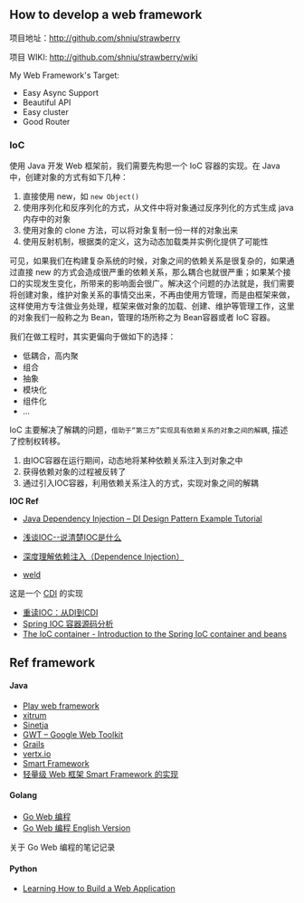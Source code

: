 
## How to develop a web framework
 

项目地址：http://github.com/shniu/strawberry

项目 WIKI: http://github.com/shniu/strawberry/wiki

My Web Framework's Target:

- Easy Async Support
- Beautiful API
- Easy cluster
- Good Router


### IoC

使用 Java 开发 Web 框架前，我们需要先构思一个 IoC 容器的实现。在 Java 中，创建对象的方式有如下几种：

1. 直接使用 new，如 `new Object()`
2. 使用序列化和反序列化的方式，从文件中将对象通过反序列化的方式生成 java 内存中的对象
3. 使用对象的 clone 方法，可以将对象复制一份一样的对象出来
4. 使用反射机制，根据类的定义，这为动态加载类并实例化提供了可能性

可见，如果我们在构建复杂系统的时候，对象之间的依赖关系是很复杂的，如果通过直接 new 的方式会造成很严重的依赖关系，那么耦合也就很严重；如果某个接口的实现发生变化，所带来的影响面会很广。解决这个问题的办法就是，我们需要将创建对象，维护对象关系的事情交出来，不再由使用方管理，而是由框架来做，这样使用方专注做业务处理，框架来做对象的加载、创建、维护等管理工作，这里的对象我们一般称之为 Bean，管理的场所称之为 Bean容器或者 IoC 容器。

我们在做工程时，其实更偏向于做如下的选择：

- 低耦合，高内聚
- 组合
- 抽象
- 模块化
- 组件化
- ...

IoC 主要解决了解耦的问题，`借助于“第三方”实现具有依赖关系的对象之间的解耦`, 描述了控制权转移。

1. 由IOC容器在运行期间，动态地将某种依赖关系注入到对象之中
2. 获得依赖对象的过程被反转了
3. 通过引入IOC容器，利用依赖关系注入的方式，实现对象之间的解耦

**IOC Ref**

- [Java Dependency Injection – DI Design Pattern Example Tutorial](https://www.journaldev.com/2394/java-dependency-injection-design-pattern-example-tutorial)
- [浅谈IOC--说清楚IOC是什么](https://www.cnblogs.com/DebugLZQ/archive/2013/06/05/3107957.html)
- [深度理解依赖注入（Dependence Injection）](http://www.cnblogs.com/xingyukun/archive/2007/10/20/931331.html)

- [weld](http://weld.cdi-spec.org/)

这是一个 [CDI](http://cdi-spec.org/) 的实现

- [重读IOC：从DI到CDI](http://softlab.sdut.edu.cn/blog/subaochen/2013/06/%E9%87%8D%E8%AF%BBiocdi/)
- [Spring IOC 容器源码分析](http://www.importnew.com/27469.html)
- [The IoC container - Introduction to the Spring IoC container and beans](https://docs.spring.io/spring/docs/3.2.x/spring-framework-reference/html/beans.html)

## Ref framework

#### Java

- [Play web framework](https://www.playframework.com/)
- [xitrum](https://xitrum-framework.github.io/)
- [Sinetja](https://github.com/sinetja/sinetja)
- [GWT – Google Web Toolkit](http://www.gwtproject.org/)
- [Grails](https://grails.org/)
- [vertx.io](https://vertx.io/docs/)
- [Smart Framework](https://gitee.com/huangyong/smart-framework)
- [轻量级 Web 框架 Smart Framework 的实现](https://my.oschina.net/huangyong/blog/158546)


#### Golang

- [Go Web 编程](https://astaxie.gitbooks.io/build-web-application-with-golang/zh/)
- [Go Web 编程 English Version](https://astaxie.gitbooks.io/build-web-application-with-golang/en/)

关于 Go Web 编程的笔记记录

#### Python

- [Learning How to Build a Web Application](https://medium.com/@rchang/learning-how-to-build-a-web-application-c5499bd15c8f)
